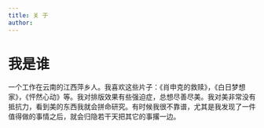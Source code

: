 ```yaml
---
title: 关 于
author: 
---
```

# 我是谁

一个工作在云南的江西萍乡人。我喜欢这些片子：《肖申克的救赎》，《白日梦想家》，《怦然心动》等。我对排版效果有些强迫症，总想尽善尽美。我对美非常没有抵抗力，看到美的东西我就会拼命研究。有时候我很不靠谱，尤其是我发现了一件值得做的事情之后，就会归隐若干天把其它的事撂一边。
